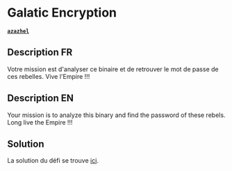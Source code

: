 # Galatic Encryption

[**`azazhel`**](https://github.com/azazhe1)

## Description FR

  Votre mission est d'analyser ce binaire et de retrouver le mot de passe de ces rebelles.
  Vive l'Empire !!!

## Description EN

Your mission is to analyze this binary and find the password of these rebels.
Long live the Empire !!!

## Solution

La solution du défi se trouve [ici](solution/).